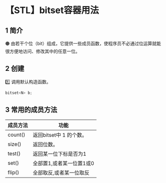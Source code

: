 # 【STL】bitset容器用法


## 1 简介

🟠 由若干个位（bit）组成，它提供一些成员函数，使程序员不必通过位运算就能很方便地访问、修改其中的任意一位。

## 2 创建

1️⃣ 调用默认构造函数。

```c++
bitset<N> b;
```

## 3 常用的成员方法

| 成员方法 | 功能                     |
| -------- | ------------------------ |
| count()  | 返回bitset中 1 的个数。  |
| size()   | 返回位数。               |
| test()   | 返回某一位下标是否为1    |
| set()    | 全部置1,或者某一位置1或0 |
| flip()   | 全部取反,或者某一位取反  |




